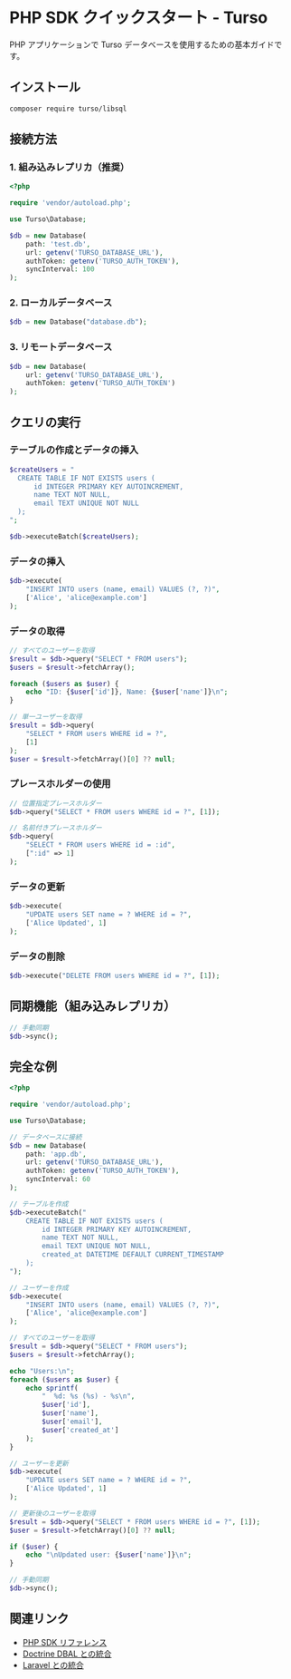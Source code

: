 # PHP SDK クイックスタート - Turso

PHP アプリケーションで Turso データベースを使用するための基本ガイドです。

## インストール

```bash
composer require turso/libsql
```

## 接続方法

### 1. 組み込みレプリカ（推奨）

```php
<?php

require 'vendor/autoload.php';

use Turso\Database;

$db = new Database(
    path: 'test.db',
    url: getenv('TURSO_DATABASE_URL'),
    authToken: getenv('TURSO_AUTH_TOKEN'),
    syncInterval: 100
);
```

### 2. ローカルデータベース

```php
$db = new Database("database.db");
```

### 3. リモートデータベース

```php
$db = new Database(
    url: getenv('TURSO_DATABASE_URL'),
    authToken: getenv('TURSO_AUTH_TOKEN')
);
```

## クエリの実行

### テーブルの作成とデータの挿入

```php
$createUsers = "
  CREATE TABLE IF NOT EXISTS users (
      id INTEGER PRIMARY KEY AUTOINCREMENT,
      name TEXT NOT NULL,
      email TEXT UNIQUE NOT NULL
  );
";

$db->executeBatch($createUsers);
```

### データの挿入

```php
$db->execute(
    "INSERT INTO users (name, email) VALUES (?, ?)",
    ['Alice', 'alice@example.com']
);
```

### データの取得

```php
// すべてのユーザーを取得
$result = $db->query("SELECT * FROM users");
$users = $result->fetchArray();

foreach ($users as $user) {
    echo "ID: {$user['id']}, Name: {$user['name']}\n";
}

// 単一ユーザーを取得
$result = $db->query(
    "SELECT * FROM users WHERE id = ?",
    [1]
);
$user = $result->fetchArray()[0] ?? null;
```

### プレースホルダーの使用

```php
// 位置指定プレースホルダー
$db->query("SELECT * FROM users WHERE id = ?", [1]);

// 名前付きプレースホルダー
$db->query(
    "SELECT * FROM users WHERE id = :id",
    [":id" => 1]
);
```

### データの更新

```php
$db->execute(
    "UPDATE users SET name = ? WHERE id = ?",
    ['Alice Updated', 1]
);
```

### データの削除

```php
$db->execute("DELETE FROM users WHERE id = ?", [1]);
```

## 同期機能（組み込みレプリカ）

```php
// 手動同期
$db->sync();
```

## 完全な例

```php
<?php

require 'vendor/autoload.php';

use Turso\Database;

// データベースに接続
$db = new Database(
    path: 'app.db',
    url: getenv('TURSO_DATABASE_URL'),
    authToken: getenv('TURSO_AUTH_TOKEN'),
    syncInterval: 60
);

// テーブルを作成
$db->executeBatch("
    CREATE TABLE IF NOT EXISTS users (
        id INTEGER PRIMARY KEY AUTOINCREMENT,
        name TEXT NOT NULL,
        email TEXT UNIQUE NOT NULL,
        created_at DATETIME DEFAULT CURRENT_TIMESTAMP
    );
");

// ユーザーを作成
$db->execute(
    "INSERT INTO users (name, email) VALUES (?, ?)",
    ['Alice', 'alice@example.com']
);

// すべてのユーザーを取得
$result = $db->query("SELECT * FROM users");
$users = $result->fetchArray();

echo "Users:\n";
foreach ($users as $user) {
    echo sprintf(
        "  %d: %s (%s) - %s\n",
        $user['id'],
        $user['name'],
        $user['email'],
        $user['created_at']
    );
}

// ユーザーを更新
$db->execute(
    "UPDATE users SET name = ? WHERE id = ?",
    ['Alice Updated', 1]
);

// 更新後のユーザーを取得
$result = $db->query("SELECT * FROM users WHERE id = ?", [1]);
$user = $result->fetchArray()[0] ?? null;

if ($user) {
    echo "\nUpdated user: {$user['name']}\n";
}

// 手動同期
$db->sync();
```

## 関連リンク

- [PHP SDK リファレンス](./reference.md)
- [Doctrine DBAL との統合](./orm/doctrine-dbal.md)
- [Laravel との統合](./guides/laravel.md)
